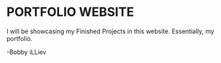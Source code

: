 # PORTFOLIO WEBSITE
I will be showcasing my Finished Projects in this website. Essentially, my portfolio.

-Bobby iLLiev